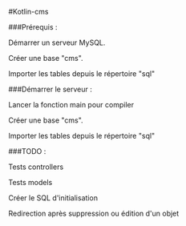#Kotlin-cms

###Prérequis :

Démarrer un serveur MySQL.

Créer une base "cms".

Importer les tables depuis le répertoire "sql"

###Démarrer le serveur :

Lancer la fonction main pour compiler

Créer une base "cms".

Importer les tables depuis le répertoire "sql"


###TODO :

Tests controllers

Tests models

Créer le SQL d'initialisation

Redirection après suppression ou édition d'un objet